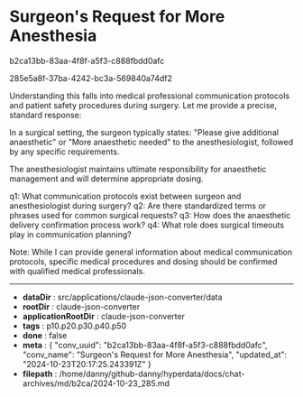 # Surgeon's Request for More Anesthesia

b2ca13bb-83aa-4f8f-a5f3-c888fbdd0afc

285e5a8f-37ba-4242-bc3a-569840a74df2

 Understanding this falls into medical professional communication protocols and patient safety procedures during surgery. Let me provide a precise, standard response:

In a surgical setting, the surgeon typically states: "Please give additional anaesthetic" or "More anaesthetic needed" to the anesthesiologist, followed by any specific requirements.

The anesthesiologist maintains ultimate responsibility for anaesthetic management and will determine appropriate dosing.

q1: What communication protocols exist between surgeon and anesthesiologist during surgery?
q2: Are there standardized terms or phrases used for common surgical requests?
q3: How does the anaesthetic delivery confirmation process work?
q4: What role does surgical timeouts play in communication planning?

Note: While I can provide general information about medical communication protocols, specific medical procedures and dosing should be confirmed with qualified medical professionals.

---

* **dataDir** : src/applications/claude-json-converter/data
* **rootDir** : claude-json-converter
* **applicationRootDir** : claude-json-converter
* **tags** : p10.p20.p30.p40.p50
* **done** : false
* **meta** : {
  "conv_uuid": "b2ca13bb-83aa-4f8f-a5f3-c888fbdd0afc",
  "conv_name": "Surgeon's Request for More Anesthesia",
  "updated_at": "2024-10-23T20:17:25.243391Z"
}
* **filepath** : /home/danny/github-danny/hyperdata/docs/chat-archives/md/b2ca/2024-10-23_285.md